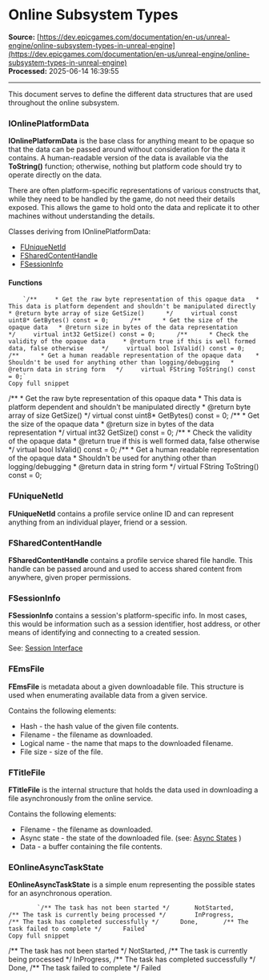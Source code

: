 # Online Subsystem Types

**Source:** [https://dev.epicgames.com/documentation/en-us/unreal-engine/online-subsystem-types-in-unreal-engine](https://dev.epicgames.com/documentation/en-us/unreal-engine/online-subsystem-types-in-unreal-engine)  
**Processed:** 2025-06-14 16:39:55

---

This document serves to define the different data structures that are used throughout the online subsystem.

### IOnlinePlatformData

**IOnlinePlatformData** is the base class for anything meant to be opaque so that the data can be passed around without consideration for the data it contains. A human-readable version of the data is available via the **ToString()** function; otherwise, nothing but platform code should try to operate directly on the data.

There are often platform-specific representations of various constructs that, while they need to be handled by the game, do not need their details exposed. This allows the game to hold onto the data and replicate it to other machines without understanding the details.

Classes deriving from IOnlinePlatformData:

-   [FUniqueNetId](/documentation/en-us/unreal-engine/online-subsystem-types-in-unreal-engine#funiquenetid)
-   [FSharedContentHandle](/documentation/en-us/unreal-engine/online-subsystem-types-in-unreal-engine#fsharedcontenthandle)
-   [FSessionInfo](/documentation/en-us/unreal-engine/online-subsystem-types-in-unreal-engine#fsessioninfo)

#### Functions

```
	`/** 	 * Get the raw byte representation of this opaque data 	 * This data is platform dependent and shouldn't be manipulated directly 	 * @return byte array of size GetSize() 	 */ 	virtual const uint8* GetBytes() const = 0;  	/** 	 * Get the size of the opaque data 	 * @return size in bytes of the data representation 	 */ 	virtual int32 GetSize() const = 0;  	/** 	 * Check the validity of the opaque data 	 * @return true if this is well formed data, false otherwise 	 */ 	virtual bool IsValid() const = 0;  	/** 	 * Get a human readable representation of the opaque data 	 * Shouldn't be used for anything other than logging/debugging 	 * @return data in string form 	 */ 	virtual FString ToString() const = 0;`
Copy full snippet
```
/\*\* \* Get the raw byte representation of this opaque data \* This data is platform dependent and shouldn't be manipulated directly \* @return byte array of size GetSize() \*/ virtual const uint8\* GetBytes() const = 0; /\*\* \* Get the size of the opaque data \* @return size in bytes of the data representation \*/ virtual int32 GetSize() const = 0; /\*\* \* Check the validity of the opaque data \* @return true if this is well formed data, false otherwise \*/ virtual bool IsValid() const = 0; /\*\* \* Get a human readable representation of the opaque data \* Shouldn't be used for anything other than logging/debugging \* @return data in string form \*/ virtual FString ToString() const = 0;

### FUniqueNetId

**FUniqueNetId** contains a profile service online ID and can represent anything from an individual player, friend or a session.

### FSharedContentHandle

**FSharedContentHandle** contains a profile service shared file handle. This handle can be passed around and used to access shared content from anywhere, given proper permissions.

### FSessionInfo

**FSessionInfo** contains a session's platform-specific info. In most cases, this would be information such as a session identifier, host address, or other means of identifying and connecting to a created session.

See: [Session Interface](/documentation/en-us/unreal-engine/online-subsystem-session-interface-in-unreal-engine)

### FEmsFile

**FEmsFile** is metadata about a given downloadable file. This structure is used when enumerating available data from a given service.

Contains the following elements:

-   Hash - the hash value of the given file contents.
-   Filename - the filename as downloaded.
-   Logical name - the name that maps to the downloaded filename.
-   File size - size of the file.

### FTitleFile

**FTitleFile** is the internal structure that holds the data used in downloading a file asynchronously from the online service.

Contains the following elements:

-   Filename - the filename as downloaded.
-   Async state - the state of the downloaded file. (see: [Async States](/documentation/en-us/unreal-engine/online-subsystem-types-in-unreal-engine#eonlineasynctaskstate) )
-   Data - a buffer containing the file contents.

### EOnlineAsyncTaskState

**EOnlineAsyncTaskState** is a simple enum representing the possible states for an asynchronous operation.

```
		`/** The task has not been started */ 		NotStarted, 		/** The task is currently being processed */ 		InProgress, 		/** The task has completed successfully */ 		Done, 		/** The task failed to complete */ 		Failed`
Copy full snippet
```
/\*\* The task has not been started \*/ NotStarted, /\*\* The task is currently being processed \*/ InProgress, /\*\* The task has completed successfully \*/ Done, /\*\* The task failed to complete \*/ Failed